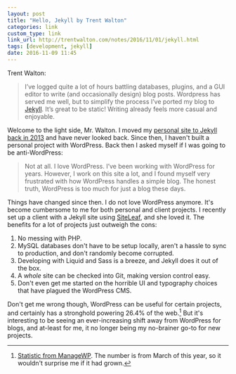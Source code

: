 ```yaml
---
layout: post
title: "Hello, Jekyll by Trent Walton"
categories: link
custom_type: link
link_url: http://trentwalton.com/notes/2016/11/01/jekyll.html
tags: [development, jekyll]
date: 2016-11-09 11:45
---
```

Trent Walton:

> I’ve logged quite a lot of hours battling databases, plugins, and a GUI editor to write (and occasionally design) blog posts. Wordpress has served me well, but to simplify the process I’ve ported my blog to [Jekyll](https://jekyllrb.com/). It’s great to be static! Writing already feels more casual and enjoyable.

Welcome to the light side, Mr. Walton. I moved my [personal site to Jekyll back in 2013](https://ttimsmith.com/2013/08/moving-over-to-jekyll) and have never looked back. Since then, I haven't built a personal project with WordPress. Back then I asked myself if I was going to be anti-WordPress:

> Not at all. I love WordPress. I’ve been working with WordPress for years. However, I work on this site a lot, and I found myself very frustrated with how WordPress handles a simple blog. The honest truth, WordPress is too much for just a blog these days.

Things have changed since then. I do not love WordPress anymore. It's become cumbersome to me for both personal and client projects. I recently set up a client with a Jekyll site using [SiteLeaf](https://www.siteleaf.com/), and she loved it. The benefits for a lot of projects just outweigh the cons:

1. No messing with PHP.
2. MySQL databases don't have to be setup locally, aren't a hassle to sync to production, and don't randomly become corrupted.
3. Developing with Liquid and Sass is a breeze, and Jekyll does it out of the box.
4. A *whole* site can be checked into Git, making version control easy.
5. Don't even get me started on the horrible UI and typography choices that have plagued the WordPress CMS.

Don't get me wrong though, WordPress can be useful for certain projects, and certainly has a stronghold powering 26.4% of the web.[^web] But it's interesting to be seeing an ever-increasing shift away from WordPress for blogs, and at-least for me, it no longer being my no-brainer go-to for new projects.

[^web]: [Statistic from ManageWP](https://managewp.com/statistics-about-wordpress-usage). The number is from March of this year, so it wouldn't surprise me if it had grown.
